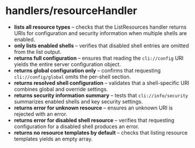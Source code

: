 # handlers/resourceHandler

- **lists all resource types** – checks that the ListResources handler returns URIs for configuration and security information when multiple shells are enabled.
- **only lists enabled shells** – verifies that disabled shell entries are omitted from the list output.
- **returns full configuration** – ensures that reading the `cli://config` URI yields the entire server configuration object.
- **returns global configuration only** – confirms that requesting `cli://config/global` omits the per-shell section.
- **returns resolved shell configuration** – validates that a shell-specific URI combines global and override settings.
- **returns security information summary** – tests that `cli://info/security` summarizes enabled shells and key security settings.
- **returns error for unknown resource** – ensures an unknown URI is rejected with an error.
- **returns error for disabled shell resource** – verifies that requesting configuration for a disabled shell produces an error.
- **returns no resource templates by default** – checks that listing resource templates yields an empty array.

